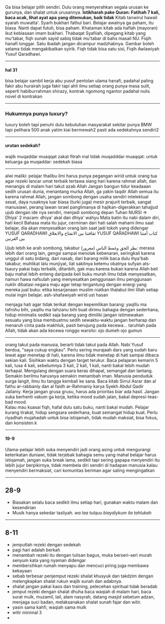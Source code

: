 Ga bisa belajar pilih sendiri.
Dulu orang menyerahkan segala urusan ke gurunya, dan shalat untuk urusannya. 
**Istikharah pake Quran: Fatihah 7 kali, baca acak, lihat ayat apa yang ditemukan, baik tidak**
Kitab tanwirul hawali syarah muwatta'. Syarh bukhari fathul bari. 
Belajar awalnya ga paham, itu biasa. Nanti dapat futuh, bisa paham.
Khataman kitab ada haflah (mayoran) ikut kebiasaan imam bukhari.
Thabaqat Syafiiah, dipegang kitab yang mu'tabar, fiqh sunah sayid sabiq tidak mu'tabar di bahs masail NU.
Fiqih hanafi longgar. Satu ibadah jangan dicampur madzhabnya.
Gambar boleh selama tidak mengakibatkan syirik.
Fiqh tidak bisa satu sisi, Fiqih Awlawiyah Yusuf Qaradhawi.

---
#### hal 31

bisa belajar sambil kerja
abu yusuf pentolan ulama hanafi, padahal paling fakir
abu hurairah juga fakir tapi ahli ilmu
setiap orang punya masa sulit, seperti habiburrahman shirazy, kontrak ngomong ngantor padahal nulis novel di kontrakan

---

### Hukumnya punya luxury?
luxury boleh tapi penuhi dulu kebutuhan masyarakat sekitar
punya BMW tapi pelihara 500 anak yatim
kiai bermewah2 pasti ada sedekahnya sendiri2

---

#### urutan sedekah?
wajib muqaddar muaqqat zakat fitrah mal
tidak muqadddar muaqqat: untuk keluarga 
ga muqaddar: sedekah biasa

---
alwi maliki: pelajar thalibu ilmi harus punya pegangan wirid untuk orang tua agar rezeki lancar
umat terbaik tertawa siang hari karena rahmat allah, dan menangis di malam hari takut azab Allah
Jangan bangun tidur keadaaan sedih urusan dunia, menantang murka Allah, ga yakin taqdir Allah
semua itu karena rahmat Allah,  jangan sombong dengan usaha sendiri
intelektual sesat, daya rusaknya luar biasa
(turki juga) mesir prajurit terbaik, sangat manusiawi, perang lawan israel panglimanya di hajikan-digerakkan tahajjud
ujub dengan ide nya sendiri, menjadi sombong depan Tuhan
NURSI => Dhiya' 2 macam: dhiya' akal dan dhiya' wahyu
Mata batin itu nabi dalam diri, hati kecil
Bahasa mata itu jujur, cerminan dari hati
salah mahami ilmu saat belajar, dia akan menyesatkan orang lain saat jadi tokoh yang didengar
YUSUF QARADHAWI ثقافتنا بين الانفتاح والانغلاق 
YUSUF QARADHAWI كتاب أمتنا بين القرنين

Ujub lebih ke arah sombong, takabur (مغرور) 
بطر الحق وغمط الناس: merasa lebih dari orang lain, gengsi sampai menolak kebenaran, seringkali karena unggul di satu bidang, dari nasab, dari barang milik 
baca dulu ihya'bab takabur, muhlikat lalu munjiyat, liat sakitnya ketemu obatnya
sufyan ats-tsaury pakai baju terbalik, ditanbih, gak mau karena bukan karena Allah
beli baju mahal lebih enteng daripada beli buku murah
ilmu tidak menyesatkan, namun hawa nafsulah yang menyesatkan penggunaan ilmu
penggunaan nuklir dibatasi negara maju agar tetap tergantung dengan energi yang mereka jual
buku: etika kesarjanaan muslim
niatkan thalabul ilmi lillah setiap mulai ingin belajar. 
ash-shafawiyah wirid ust hasan

menjaga hati agar tidak terikat dengan kepemilikan barang: yaqillu ma tafrohu bihi, yaqillu ma tahzanu bihi
buat dirimu bahagia dengan sederhana, hidup minimalis sedikit saja barang yang dimiliki
jangan istimewakan sesuatu yang bisa membuatmu sedih sewaktu-waktu
jangan berharap dan menaruh cinta pada makhluk, pasti berujung pada kecewa... taruhlah pada Allah, tidak akan ada kecewa
ronggo warsito: ojo dumeh ojo gumun

---
orang takut pada manusia, berarti tidak takut pada Allah. Nabi Yusuf berdoa, "saya cukup engkau". 
Perlu sering murajaah dars yang sudah baru lewat agar menetap di hati, karena ilmu tidak menetap di hati sampai dibaca sekian kali. Sisihkan waktu dengan target terukur. Baca pelajaran kemarin 5 kali, lusa 4 kali, sebelumnya 3 kali, 2 kali, 1 kali, nanti bakal lebih mudah terhapal. Mengulang dengan suara keras dihapal, semangat dan lantang.
Semakin berilmu harusnya semakin menambah iman. Manusia penduduk surga langit, ilmu itu tangga kembali ke sana. Baca kitab Sirrul Asrar dan al fathu ar-rabbaniy dan al faidh ar-Rahmaniy karya Syekh Abdul Qadir Jailaniy. 
Kerja jangan grusa grusu, harus ada prioritas biar ada hasil. Jangan suka berhenti vakum ga kerja, ketika mood sudah jalan, bakal depresi-teas-bad mood.   
Kalau mau kuasai fiqh, hafal dulu satu buku, nanti bakal mudah. 
Pelajar kurang tirakat, hidup sengsara sederhana, buat semangat hidup kuat. Perlu riyadhah mujahadah untuk bisa istiqamah, tidak mudah maksiat, bisa fokus, dan konsisten.k 

---

#### 19-9
Ulama-pelajar lebih suka menyendiri jadi orang asing untuk mengurangi keterikatan duniawi,  tidak terjebak bahagia semu yang mahal
belajar harus istiqamah, jangan suka break lama, sedikit tapi sering gapapa
menyendiri itu lebih jujur berpikirnya, tidak membela diri sendiri di hadapan manusia
kalau menyendiri bermaksiat, cari komunitas beriman agar saling mengingatkan

---

## 28-9
- Biasakan selalu baca sedikit ilmu setiap hari, gunakan waktu malam dan kesendirian
- Musik hanya sekedar tasliyah. *wa laa tulquu biaydiykum ila tahlukah*

---

## 8-11
- jemputlah rezeki dengan sedekah
- pagi hari adalah berkah
- menambah rezeki itu dengan tulisan bagus, muka berseri-seri murah senyum kata yang nyaman didengar
- membersihkan rumah menyapu dan mencuci piring juga membawa kekayaan
- sebab terbesar penjemput rezeki shalat khusyuk dan takdzim dengan melengkapkan shalat rukun wajib sunah dan adabnya. 
- shalat jangan pakai kaos dan training, pelecehan spiritual tidak beradab
- jemput rezeki dengan shalat dhuha baca waqiah di malam hari, baca surat mulk, muzamil, lail, alam nasyrah, datang masjid sebelum adzan, menjaga suci badan, melaksanakan shalat sunah fajar dan witir.
- yasin sama kahfi, waqiah sama mulk
- witir minimal 3
- 
